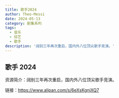 ```yaml
---
title: 歌手2024
author: Theo-Messi
date: 2024-05-13
category: 剧集系列
tags:
  - 音乐
  - 综艺
  - 歌手
description: '阔别三年再次重启，国内外八位顶尖歌手竞演。'
---
```


## 歌手 2024

资源简介：阔别三年再次重启，国内外八位顶尖歌手竞演。

链接：https://www.alipan.com/s/6eXsKgnjXQ7
